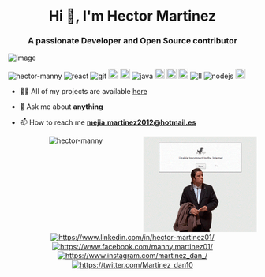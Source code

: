 

<!--
**hector-manny/hector-manny** is a ✨ _special_ ✨ repository because its `README.md` (this file) appears on your GitHub profile.

Here are some ideas to get you started:

- 🔭 I’m currently working on ...
- 🌱 I’m currently learning ...
- 👯 I’m looking to collaborate on ...
- 🤔 I’m looking for help with ...
- 💬 Ask me about ...
- 📫 How to reach me: ...
- 😄 Pronouns: ...
- ⚡ Fun fact: ...
-->
<h1 align="center">Hi 👋, I'm Hector Martinez </h1>
<h3 align="center">A passionate Developer and Open Source contributor </h3>

![image](https://github.com/saadeghi/saadeghi/blob/master/dino.gif)

<p align="left">
  <img src="https://komarev.com/ghpvc/?username=hector-manny" alt="hector-manny" />
   <img src="https://img.icons8.com/color/48/000000/react-native.png" alt="react" width="20" height="20"/>
  <img src="https://img.icons8.com/color/48/000000/git.png" alt="git" width="20" height="20"/> 
  <img src="https://img.icons8.com/color/48/000000/c-sharp-logo.png" width="20" height="20"/>
  <img src="https://img.icons8.com/color/48/000000/python.png" width="20" height="20" />
  <img src="https://img.icons8.com/color/48/000000/java-coffee-cup-logo.png" alt="java" width="20" height="20"/>
  <img src="https://img.icons8.com/color/50/000000/javascript.png" width="20" height="20" />
  <img src="https://img.icons8.com/fluent/48/000000/android-os.png" width="20" height="20" />
  <img src="https://img.icons8.com/color/48/000000/google-cloud-platform.png" width="20" height="20" />
  <img src="https://img.icons8.com/color/48/000000/intellij-idea.png" alt="II" width="20" height="20"/> 
  <img src="https://img.icons8.com/color/48/000000/nodejs.png" alt="nodejs" width="20" height="20"/>
  <img src="https://img.icons8.com/color/48/000000/kotlin.png" width="20" height="20"/>
  </p>
  
  
- 👨‍💻 All of my projects are available  [here](https://github.com/hector-manny?tab=repositories)

- 💬 Ask me about **anything**

- 📫 How to reach me **mejia.martinez2012@hotmail.es**

<p align="center"> 
   <img src="https://github-readme-stats.vercel.app/api?username=hector-manny&show_icons=true" alt="hector-manny" />
      <img align="right" src="https://github.com/hector-manny/hector-manny/blob/master/Gifs/ahh.gif?raw=true" width="230"/>
  </p>

<p align="center">
<a href="https://www.linkedin.com/in/hector-martinez01/" target="blank"><img align="center" src="https://cdn.jsdelivr.net/npm/simple-icons@3.0.1/icons/linkedin.svg" alt="https://www.linkedin.com/in/hector-martinez01/" height="20" width="20" /></a>
  <a href="https://www.facebook.com/manny.martinez01/" target="blank"><img align="center" src="https://cdn.jsdelivr.net/npm/simple-icons@3.0.1/icons/facebook.svg" alt="https://www.facebook.com/manny.martinez01/" height="20" width="20" /></a>
  <a href="https://www.instagram.com/martinez_dan_/" target="blank"><img align="center" src="https://cdn.jsdelivr.net/npm/simple-icons@3.0.1/icons/instagram.svg" alt="https://www.instagram.com/martinez_dan_/" height="20" width="20" /></a>
 <a href="https://twitter.com/Martinez_dan10" target="blank"><img align="center" src="https://cdn.jsdelivr.net/npm/simple-icons@3.0.1/icons/twitter.svg" alt="https://twitter.com/Martinez_dan10" height="20" width="20" /></a>

</p>
